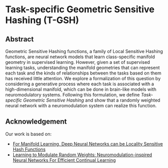 # Task-specific Geometric Sensitive Hashing (T-GSH)

## Abstract
Geometric Sensitive Hashing functions, a family of Local Sensitive Hashing functions, are neural network models that
learn class-specific manifold geometry in supervised learning. However, given a set of supervised learning tasks,
understanding the manifold geometries that can represent each task and the kinds of relationships between the tasks
based on them has received little attention. We explore a formalization of this question by considering a generative
process where each task is associated with a high-dimensional manifold, which can be done in brain-like models with
neuromodulatory systems. Following this formulation, we define *Task-specific Geometric Sensitive Hashing* and show
that a randomly weighted neural network with a neuromodulation system can realize this function.

## Acknowledgement
Our work is based on:
* [For Manifold Learning, Deep Neural Networks can be Locality Sensitive Hash Functions](https://arxiv.org/abs/2103.06875)
* [Learning to Modulate Random Weights: Neuromodulation-inspired Neural Networks For Efficient Continual Learning](https://arxiv.org/abs/2204.04297)
